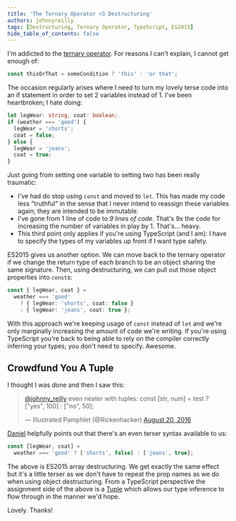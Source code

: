 ```yaml
---
title: 'The Ternary Operator <3 Destructuring'
authors: johnnyreilly
tags: [Destructuring, Ternary Operator, TypeScript, ES2015]
hide_table_of_contents: false
---
```


I'm addicted to the [ternary operator](https://developer.mozilla.org/en-US/docs/Web/JavaScript/Reference/Operators/Conditional_Operator). For reasons I can't explain, I cannot get enough of:

```js
const thisOrThat = someCondition ? 'this' : 'or that';
```

The occasion regularly arises where I need to turn my lovely terse code into an if statement in order to set 2 variables instead of 1. I've been heartbroken; I hate doing:

```ts
let legWear: string, coat: boolean;
if (weather === 'good') {
  legWear = 'shorts';
  coat = false;
} else {
  legWear = 'jeans';
  coat = true;
}
```

Just going from setting one variable to setting two has been really traumatic:

- I've had do stop using `const` and moved to `let`. This has made my code less "truthful" in the sense that I never intend to reassign these variables again; they are intended to be immutable.
- I've gone from 1 line of code to _9 lines of code_. That's 9x the code for increasing the number of variables in play by 1. That's... heavy.
- This third point only applies if you're using TypeScript (and I am): I have to specify the types of my variables up front if I want type safety.

ES2015 gives us another option. We can move back to the ternary operator if we change the return type of each branch to be an object sharing the same signature. Then, using destructuring, we can pull out those object properties into `const`s:

```ts
const { legWear, coat } =
  weather === 'good'
    ? { legWear: 'shorts', coat: false }
    : { legWear: 'jeans', coat: true };
```

With this approach we're keeping usage of `const` instead of `let` and we're only marginally increasing the amount of code we're writing. If you're using TypeScript you're back to being able to rely on the compiler correctly inferring your types; you don't need to specify. Awesome.

## Crowdfund You A Tuple

I thought I was done and then I saw this:

> [@johnny_reilly](https://twitter.com/johnny_reilly) even neater with tuples: const [str, num] = test ? ["yes", 100] : ["no", 50];
>
> — Illustrated Pamphlet (@Rickenhacker) [August 20, 2016](https://twitter.com/Rickenhacker/status/766913766323781632)

<script async="" src="//platform.twitter.com/widgets.js" charSet="utf-8"></script>

[Daniel](https://twitter.com/Rickenhacker) helpfully points out that there's an even terser syntax available to us:

```ts
const [legWear, coat] =
  weather === 'good' ? ['shorts', false] : ['jeans', true];
```

The above is ES2015 array destructuring. We get exactly the same effect but it's a little terser as we don't have to repeat the prop names as we do when using object destructuring. From a TypeScript perspective the assignment side of the above is a [Tuple](https://github.com/Microsoft/TypeScript/pull/428) which allows our type inference to flow through in the manner we'd hope.

Lovely. Thanks!
